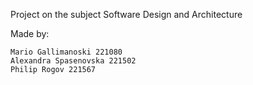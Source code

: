 Project on the subject Software Design and Architecture

Made by:

    Mario Gallimanoski 221080
    Alexandra Spasenovska 221502
    Philip Rogov 221567
